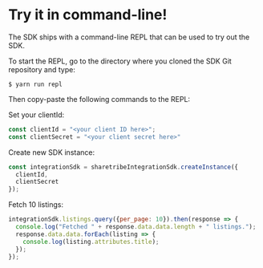 # Try it in command-line!

The SDK ships with a command-line REPL that can be used to try out the
SDK.

To start the REPL, go to the directory where you cloned the SDK Git repository and type:

```
$ yarn run repl
```

Then copy-paste the following commands to the REPL:

Set your clientId:

```js
const clientId = "<your client ID here>";
const clientSecret = "<your client secret here>"
```

Create new SDK instance:

```js
const integrationSdk = sharetribeIntegrationSdk.createInstance({
  clientId,
  clientSecret
});
```

Fetch 10 listings:

```js
integrationSdk.listings.query({per_page: 10}).then(response => {
  console.log("Fetched " + response.data.data.length + " listings.");
  response.data.data.forEach(listing => {
    console.log(listing.attributes.title);
  });
});
```
